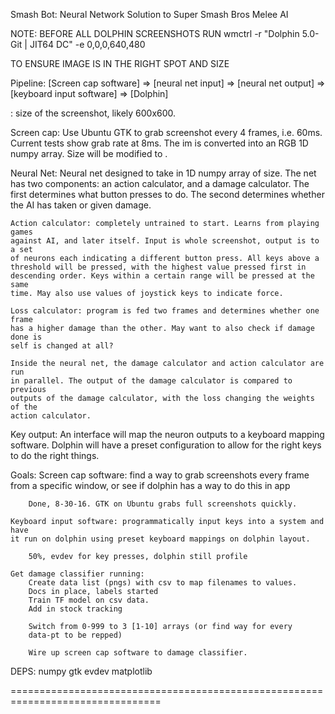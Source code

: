 Smash Bot: Neural Network Solution to Super Smash Bros Melee AI

NOTE: BEFORE ALL DOLPHIN SCREENSHOTS RUN
    wmctrl -r "Dolphin 5.0-Git | JIT64 DC" -e 0,0,0,640,480

TO ENSURE IMAGE IS IN THE RIGHT SPOT AND SIZE


Pipeline:
    [Screen cap software] =>
    [neural net input] =>
    [neural net output] =>
    [keyboard input software] =>
    [Dolphin]

<screenshot> : size of the screenshot, likely 600x600.

Screen cap:
    Use Ubuntu GTK to grab screenshot every 4 frames, i.e. 60ms. Current tests
    show grab rate at 8ms. The im is converted into an RGB 1D numpy array. Size
    will be modified to <screenshot>.

Neural Net:
    Neural net designed to take in 1D numpy array of <screenshot> size. The net
    has two components: an action calculator, and a damage calculator. The first
    determines what button presses to do. The second determines whether the AI
    has taken or given damage.

    Action calculator: completely untrained to start. Learns from playing games
    against AI, and later itself. Input is whole screenshot, output is to a set
    of neurons each indicating a different button press. All keys above a
    threshold will be pressed, with the highest value pressed first in
    descending order. Keys within a certain range will be pressed at the same
    time. May also use values of joystick keys to indicate force.

    Loss calculator: program is fed two frames and determines whether one frame
    has a higher damage than the other. May want to also check if damage done is
    self is changed at all?

    Inside the neural net, the damage calculator and action calculator are run
    in parallel. The output of the damage calculator is compared to previous
    outputs of the damage calculator, with the loss changing the weights of the
    action calculator.

Key output:
    An interface will map the neuron outputs to a keyboard mapping software.
    Dolphin will have a preset configuration to allow for the right keys to do
    the right things.

Goals:
    Screen cap software: find a way to grab screenshots every frame from a
    specific window, or see if dolphin has a way to do this in app

        Done, 8-30-16. GTK on Ubuntu grabs full screenshots quickly.

    Keyboard input software: programmatically input keys into a system and have
    it run on dolphin using preset keyboard mappings on dolphin layout.

        50%, evdev for key presses, dolphin still profile

    Get damage classifier running:
        Create data list (pngs) with csv to map filenames to values.
		Docs in place, labels started
        Train TF model on csv data.
		Add in stock tracking

		Switch from 0-999 to 3 [1-10] arrays (or find way for every
		data-pt to be repped)

        Wire up screen cap software to damage classifier.

DEPS:
    numpy
    gtk
    evdev
    matplotlib

================================================================================

